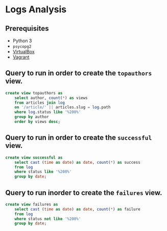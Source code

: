 # Logs Analysis

## Prerequisites
* Python 3
* `psycopg2`
* [VirtualBox](https://www.virtualbox.org/wiki/Downloads)
* [Vagrant](https://www.vagrantup.com/downloads.html)

## Query to run in order to create the `topauthors` view.

```sql
create view topauthors as
    select author, count(*) as views
    from articles join log
    on '/article/' || articles.slug = log.path
    where log.status like '%200%'
    group by author
    order by views desc;
```

## Query to run in order to create the `successful` view.

```sql
create view successful as
    select cast (time as date) as date, count(*) as success
    from log
    where status like '%200%'
    group by date;
```

## Query to run inorder to create the `failures` view.

```sql
create view failures as
    select cast (time as date) as date, count(*) as failure
    from log
    where status not like '%200%'
    group by date;
```


